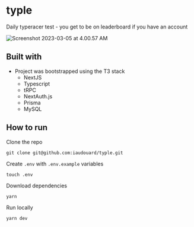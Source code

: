 # typle

Daily typeracer test - you get to be on leaderboard if you have an account

![Screenshot 2023-03-05 at 4.00.57 AM](inkdrop://file:KaO2lhc69)

## Built with

- Project was bootstrapped using the T3 stack
  - NextJS
  - Typescript
  - tRPC
  - NextAuth.js
  - Prisma
  - MySQL

## How to run

Clone the repo

```
git clone git@github.com:iaudouard/typle.git
```

Create `.env` with `.env.example` variables

```
touch .env
```

Download dependencies

```
yarn
```

Run locally

```
yarn dev
```
